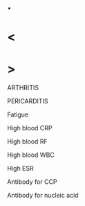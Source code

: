 # .

# <

# >

ARTHRITIS

PERICARDITIS

Fatigue

High blood CRP

High blood RF

High blood WBC

High ESR

Antibody for CCP

Antibody for nucleic acid
